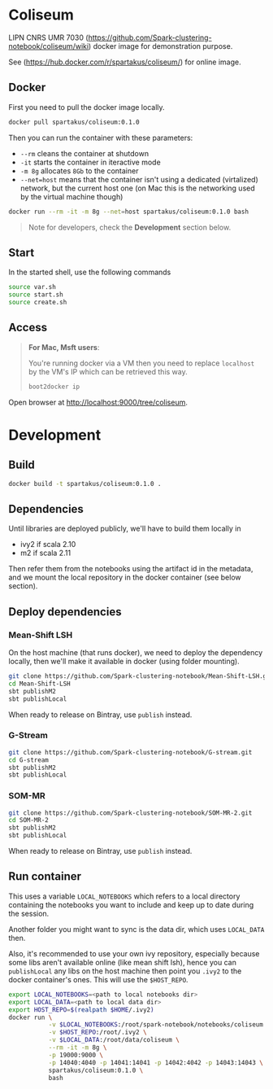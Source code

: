 # Coliseum
LIPN CNRS UMR 7030  (https://github.com/Spark-clustering-notebook/coliseum/wiki) docker image for demonstration purpose.

See (https://hub.docker.com/r/spartakus/coliseum/) for online image.

## Docker
First you need to pull the docker image locally.

```sh
docker pull spartakus/coliseum:0.1.0
```

Then you can run the container with these parameters:
* `--rm` cleans the container at shutdown
* `-it` starts the container in iteractive mode
* `-m 8g` allocates `8Gb` to the container
* `--net=host` means that the container isn't using a dedicated (virtalized) network, but the current host one (on Mac this is the networking used by the virtual machine though)

```sh
docker run --rm -it -m 8g --net=host spartakus/coliseum:0.1.0 bash
```

> Note for developers, check the **Development** section below.

## Start
In the started shell, use the following commands

```bash
source var.sh
source start.sh
source create.sh
```

## Access
> **For Mac, Msft users**:
> 
> You're running docker via a VM then you need to replace `localhost` by the VM's IP which can be retrieved this way.
> ```sh
> boot2docker ip
> ```

Open browser at [http://localhost:9000/tree/coliseum](http://localhost:9000/tree/coliseum).

# Development
## Build
```bash
docker build -t spartakus/coliseum:0.1.0 .
```

## Dependencies
Until libraries are deployed publicly, we'll have to build them locally in 
* ivy2 if scala 2.10
* m2 if scala 2.11

Then refer them from the notebooks using the artifact id in the metadata, and we mount the local repository in the docker container (see below section).

## Deploy dependencies
### Mean-Shift LSH
On the host machine (that runs docker), we need to deploy the dependency locally, then we'll make it available in docker (using folder mounting).


```sh
git clone https://github.com/Spark-clustering-notebook/Mean-Shift-LSH.git
cd Mean-Shift-LSH
sbt publishM2
sbt publishLocal
```

When ready to release on Bintray, use `publish` instead.

### G-Stream

```sh
git clone https://github.com/Spark-clustering-notebook/G-stream.git
cd G-stream
sbt publishM2
sbt publishLocal
```

### SOM-MR

```sh
git clone https://github.com/Spark-clustering-notebook/SOM-MR-2.git
cd SOM-MR-2
sbt publishM2
sbt publishLocal
```


When ready to release on Bintray, use `publish` instead.

## Run container
This uses a variable `LOCAL_NOTEBOOKS` which refers to a local directory containing the notebooks you want to include and keep up to date during the session.

Another folder you might want to sync is the data dir, which uses `LOCAL_DATA` then.

Also, it's recommended to use your own ivy repository, especially because some libs aren't available online (like mean shift lsh), hence you can `publishLocal` any libs on the host machine then point you `.ivy2` to the docker container's ones. This will use the `$HOST_REPO`.


```bash
export LOCAL_NOTEBOOKS=<path to local notebooks dir>
export LOCAL_DATA=<path to local data dir>
export HOST_REPO=$(realpath $HOME/.ivy2)
docker run \
           -v $LOCAL_NOTEBOOKS:/root/spark-notebook/notebooks/coliseum \
           -v $HOST_REPO:/root/.ivy2 \
           -v $LOCAL_DATA:/root/data/coliseum \
           --rm -it -m 8g \
           -p 19000:9000 \
           -p 14040:4040 -p 14041:14041 -p 14042:4042 -p 14043:14043 \
           spartakus/coliseum:0.1.0 \
           bash
```
